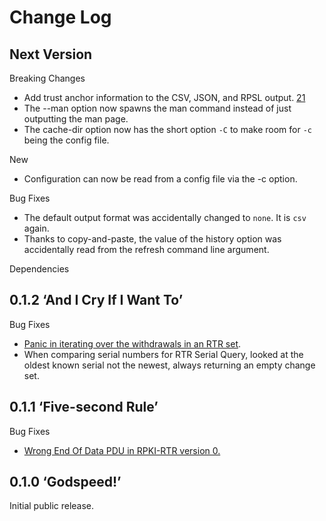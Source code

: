 # Change Log

## Next Version

Breaking Changes

* Add trust anchor information to the CSV, JSON, and RPSL output. [21]
* The --man option now spawns the man command instead of just outputting
  the man page.
* The cache-dir option now has the short option `-C` to make room for `-c`
  being the config file.

New

* Configuration can now be read from a config file via the -c option.

Bug Fixes

* The default output format was accidentally changed to `none`. It is
  `csv` again.
* Thanks to copy-and-paste, the value of the history option was accidentally
  read from the refresh command line argument.

Dependencies

[21]: https://github.com/NLnetLabs/routinator/pull/21


## 0.1.2 ‘And I Cry If I Want To’

Bug Fixes

* [Panic in iterating over the withdrawals in an RTR set][17].
* When comparing serial numbers for RTR Serial Query, looked at the oldest
  known serial not the newest, always returning an empty change set.

[17]: https://github.com/NLnetLabs/routinator/issues/17


## 0.1.1 ‘Five-second Rule’

Bug Fixes

* [Wrong End Of Data PDU in RPKI-RTR version 0.][15]

[15]: https://github.com/NLnetLabs/routinator/issues/15


## 0.1.0 ‘Godspeed!’

Initial public release.

